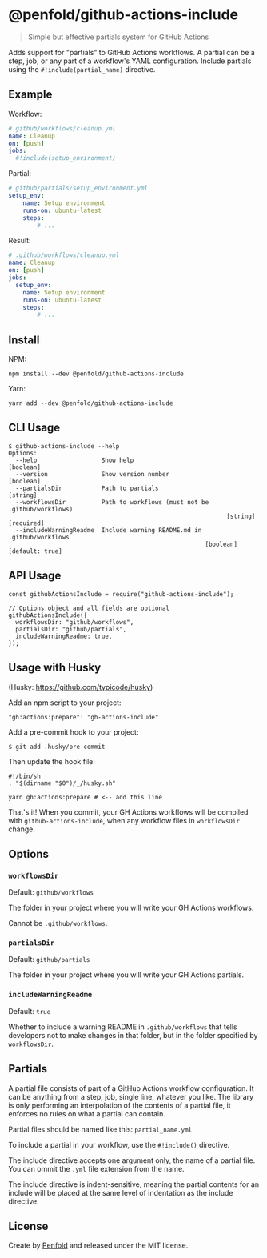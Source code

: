 # @penfold/github-actions-include

> Simple but effective partials system for GitHub Actions

Adds support for "partials" to GitHub Actions workflows. A partial can be a step, job, or any part
of a workflow's YAML configuration. Include partials using the `#!include(partial_name)` directive.

## Example

Workflow:

```yaml
# github/workflows/cleanup.yml
name: Cleanup
on: [push]
jobs:
  #!include(setup_environment)
```

Partial:

```yaml
# github/partials/setup_environment.yml
setup_env:
    name: Setup environment
    runs-on: ubuntu-latest
    steps: 
        # ...
```

Result:

```yaml
# .github/workflows/cleanup.yml
name: Cleanup
on: [push]
jobs:
  setup_env:
    name: Setup environment
    runs-on: ubuntu-latest
    steps: 
        # ...
```

## Install

NPM:

```
npm install --dev @penfold/github-actions-include
```

Yarn:

```
yarn add --dev @penfold/github-actions-include
```

## CLI Usage

```
$ github-actions-include --help
Options:
  --help                  Show help                                    [boolean]
  --version               Show version number                          [boolean]
  --partialsDir           Path to partials                              [string]
  --workflowsDir          Path to workflows (must not be .github/workflows)
                                                             [string] [required]
  --includeWarningReadme  Include warning README.md in .github/workflows
                                                       [boolean] [default: true]
```

## API Usage

```
const githubActionsInclude = require("github-actions-include");

// Options object and all fields are optional
githubActionsInclude({
  workflowsDir: "github/workflows",
  partialsDir: "github/partials",
  includeWarningReadme: true,
});
```

## Usage with Husky

(Husky: https://github.com/typicode/husky)

Add an npm script to your project:

```
"gh:actions:prepare": "gh-actions-include"
```


Add a pre-commit hook to your project:

```
$ git add .husky/pre-commit
```

Then update the hook file:

```
#!/bin/sh
. "$(dirname "$0")/_/husky.sh"

yarn gh:actions:prepare # <-- add this line
```

That's it! When you commit, your GH Actions workflows will be compiled with
`github-actions-include`, when any workflow files in `workflowsDir` change.

## Options

### `workflowsDir`

Default: `github/workflows`

The folder in your project where you will write your GH Actions workflows.

Cannot be `.github/workflows`.

### `partialsDir`

Default: `github/partials`

The folder in your project where you will write your GH Actions partials.

### `includeWarningReadme`

Default: `true`

Whether to include a warning README in `.github/workflows` that tells developers not to make
changes in that folder, but in the folder specified by `workflowsDir`.

## Partials

A partial file consists of part of a GitHub Actions workflow configuration. It can be anything from a step, job, single
line, whatever you like. The library is only performing an interpolation of the contents of a partial file, it enforces
no rules on what a partial can contain.

Partial files should be named like this: `partial_name.yml`

To include a partial in your workflow, use the `#!include()` directive.

The include directive accepts one argument only, the name of a partial file. You can ommit the `.yml` file extension 
from the name.

The include directive is indent-sensitive, meaning the partial contents for an include will be placed at the same level 
of indentation as the include directive.

## License

Create by [Penfold](https://getpenfold.com) and released under the MIT license.
